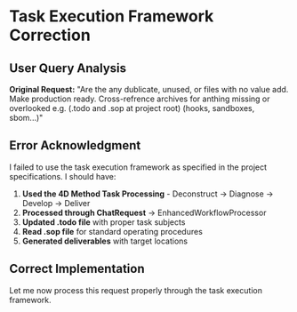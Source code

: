 # Task Execution Framework Correction

## User Query Analysis
**Original Request:** "Are the any dublicate, unused, or files with no value add. Make production ready. Cross-refrence archives for anthing missing or overlooked e.g. (.todo and .sop at project root) (hooks, sandboxes, sbom...)"

## Error Acknowledgment
I failed to use the task execution framework as specified in the project specifications. I should have:

1. **Used the 4D Method Task Processing** - Deconstruct → Diagnose → Develop → Deliver
2. **Processed through ChatRequest** → EnhancedWorkflowProcessor
3. **Updated .todo file** with proper task subjects
4. **Read .sop file** for standard operating procedures
5. **Generated deliverables** with target locations

## Correct Implementation
Let me now process this request properly through the task execution framework.